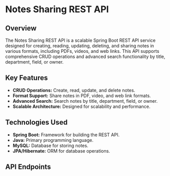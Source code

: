 # Notes Sharing REST API

## Overview

The Notes Sharing REST API is a scalable Spring Boot REST API service designed for creating, reading, updating, deleting, and sharing notes in various formats, including PDFs, videos, and web links. This API supports comprehensive CRUD operations and advanced search functionality by title, department, field, or owner.

## Key Features

- **CRUD Operations:** Create, read, update, and delete notes.
- **Format Support:** Share notes in PDF, video, and web link formats.
- **Advanced Search:** Search notes by title, department, field, or owner.
- **Scalable Architecture:** Designed for scalability and performance.

## Technologies Used

- **Spring Boot:** Framework for building the REST API.
- **Java:** Primary programming language.
- **MySQL:** Database for storing notes.
- **JPA/Hibernate:** ORM for database operations.

## API Endpoints


